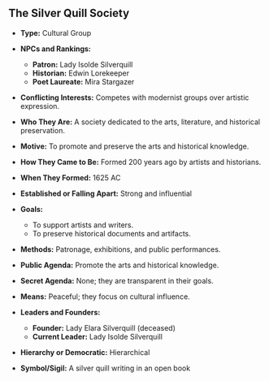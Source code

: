 ## The Silver Quill Society

- **Type:** Cultural Group

- **NPCs and Rankings:**
    - **Patron:** Lady Isolde Silverquill
    - **Historian:** Edwin Lorekeeper
    - **Poet Laureate:** Mira Stargazer

- **Conflicting Interests:** Competes with modernist groups over artistic expression.

- **Who They Are:** A society dedicated to the arts, literature, and historical preservation.

- **Motive:** To promote and preserve the arts and historical knowledge.

- **How They Came to Be:** Formed 200 years ago by artists and historians.

- **When They Formed:** 1625 AC

- **Established or Falling Apart:** Strong and influential

- **Goals:**
    - To support artists and writers.
    - To preserve historical documents and artifacts.

- **Methods:** Patronage, exhibitions, and public performances.

- **Public Agenda:** Promote the arts and historical knowledge.

- **Secret Agenda:** None; they are transparent in their goals.

- **Means:** Peaceful; they focus on cultural influence.

- **Leaders and Founders:**
    - **Founder:** Lady Elara Silverquill (deceased)
    - **Current Leader:** Lady Isolde Silverquill

- **Hierarchy or Democratic:** Hierarchical

- **Symbol/Sigil:** A silver quill writing in an open book